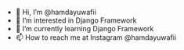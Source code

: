 - 👋 Hi, I’m @hamdayuwafii
- 👀 I’m interested in Django Framework
- 🌱 I’m currently learning Django Framework
- 📫 How to reach me at Instagram @hamdayuwafii

<!---
hamdayuwafii/hamdayuwafii is a ✨ special ✨ repository because its `README.md` (this file) appears on your GitHub profile.
You can click the Preview link to take a look at your changes.
--->
